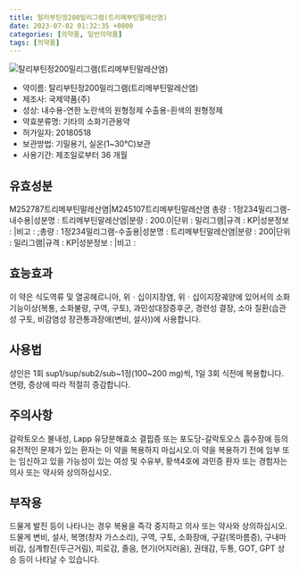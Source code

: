 ```yaml
---
title: 탈리부틴정200밀리그램(트리메부틴말레산염)
date: 2023-07-02 01:32:35 +0800
categories: [의약품, 일반의약품]
tags: [의약품]
---
```

![탈리부틴정200밀리그램(트리메부틴말레산염)](https://nedrug.mfds.go.kr/pbp/cmn/itemImageDownload/1Nz64xJO6W8)

- 약이름: 탈리부틴정200밀리그램(트리메부틴말레산염)
- 제조사: 국제약품(주)
- 성상: 내수용-연한 노란색의 원형정제
수출용-흰색의 원형정제
- 약효분류명: 기타의 소화기관용약
- 허가일자: 20180518
- 보관방법: 기밀용기, 실온(1~30℃)보관
- 사용기간: 제조일로부터 36 개월
## 유효성분
M252787트리메부틴말레산염|M245107트리메부틴말레산염
총량 : 1정234밀리그램-내수용|성분명 : 트리메부틴말레산염|분량 : 200.0|단위 : 밀리그램|규격 : KP|성분정보 : |비고 : ;총량 : 1정234밀리그램-수출용|성분명 : 트리메부틴말레산염|분량 : 200|단위 : 밀리그램|규격 : KP|성분정보 : |비고 :
## 효능효과
이 약은 식도역류 및 열공헤르니아, 위ㆍ십이지장염, 위ㆍ십이지장궤양에 있어서의 소화기능이상(복통, 소화불량, 구역, 구토), 과민성대장증후군, 경련성 결장, 소아 질환(습관성 구토, 비감염성 장관통과장애(변비, 설사))에 사용합니다.
## 사용법
성인은 1회 sup1/sup/sub2/sub~1정(100~200 mg)씩, 1일 3회 식전에 복용합니다.연령, 증상에 따라 적절히 증감합니다.
## 주의사항
갈락토오스 불내성, Lapp 유당분해효소 결핍증 또는 포도당-갈락토오스 흡수장애 등의 유전적인 문제가 있는 환자는 이 약을 복용하지 마십시오.이 약을 복용하기 전에 임부 또는 임신하고 있을 가능성이 있는 여성 및 수유부, 황색4호에 과민증 환자 또는 경험자는 의사 또는 약사와 상의하십시오.
## 부작용
드물게 발진 등이 나타나는 경우 복용을 즉각 중지하고 의사 또는 약사와 상의하십시오.드물게 변비, 설사, 복명(창자 가스소리), 구역, 구토, 소화장애, 구갈(목마름증), 구내마비감, 심계항진(두근거림), 피로감, 졸음, 현기(어지러움), 권태감, 두통, GOT, GPT 상승 등이 나타날 수 있습니다.
